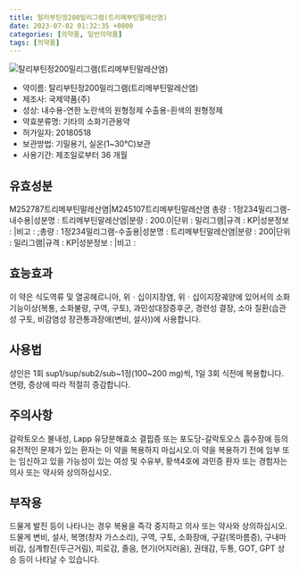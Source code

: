 ```yaml
---
title: 탈리부틴정200밀리그램(트리메부틴말레산염)
date: 2023-07-02 01:32:35 +0800
categories: [의약품, 일반의약품]
tags: [의약품]
---
```

![탈리부틴정200밀리그램(트리메부틴말레산염)](https://nedrug.mfds.go.kr/pbp/cmn/itemImageDownload/1Nz64xJO6W8)

- 약이름: 탈리부틴정200밀리그램(트리메부틴말레산염)
- 제조사: 국제약품(주)
- 성상: 내수용-연한 노란색의 원형정제
수출용-흰색의 원형정제
- 약효분류명: 기타의 소화기관용약
- 허가일자: 20180518
- 보관방법: 기밀용기, 실온(1~30℃)보관
- 사용기간: 제조일로부터 36 개월
## 유효성분
M252787트리메부틴말레산염|M245107트리메부틴말레산염
총량 : 1정234밀리그램-내수용|성분명 : 트리메부틴말레산염|분량 : 200.0|단위 : 밀리그램|규격 : KP|성분정보 : |비고 : ;총량 : 1정234밀리그램-수출용|성분명 : 트리메부틴말레산염|분량 : 200|단위 : 밀리그램|규격 : KP|성분정보 : |비고 :
## 효능효과
이 약은 식도역류 및 열공헤르니아, 위ㆍ십이지장염, 위ㆍ십이지장궤양에 있어서의 소화기능이상(복통, 소화불량, 구역, 구토), 과민성대장증후군, 경련성 결장, 소아 질환(습관성 구토, 비감염성 장관통과장애(변비, 설사))에 사용합니다.
## 사용법
성인은 1회 sup1/sup/sub2/sub~1정(100~200 mg)씩, 1일 3회 식전에 복용합니다.연령, 증상에 따라 적절히 증감합니다.
## 주의사항
갈락토오스 불내성, Lapp 유당분해효소 결핍증 또는 포도당-갈락토오스 흡수장애 등의 유전적인 문제가 있는 환자는 이 약을 복용하지 마십시오.이 약을 복용하기 전에 임부 또는 임신하고 있을 가능성이 있는 여성 및 수유부, 황색4호에 과민증 환자 또는 경험자는 의사 또는 약사와 상의하십시오.
## 부작용
드물게 발진 등이 나타나는 경우 복용을 즉각 중지하고 의사 또는 약사와 상의하십시오.드물게 변비, 설사, 복명(창자 가스소리), 구역, 구토, 소화장애, 구갈(목마름증), 구내마비감, 심계항진(두근거림), 피로감, 졸음, 현기(어지러움), 권태감, 두통, GOT, GPT 상승 등이 나타날 수 있습니다.
